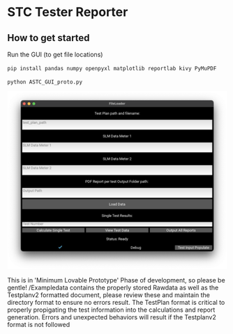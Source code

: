 # STC Tester Reporter

## How to get started


Run the GUI (to get file locations)

`pip install pandas numpy openpyxl matplotlib reportlab kivy PyMuPDF`


`python ASTC_GUI_proto.py`



![](screenshot.png)

This is in 'Minimum Lovable Prototype' Phase of development, so please be gentle!
/Exampledata contains the properly stored Rawdata as well as the Testplanv2 formatted document, please review these and maintain the directory format to ensure no errors result.
The TestPlan format is critical to properly propigating the test information into the calculations and report generation. 
Errors and unexpected behaviors will result if the Testplanv2 format is not followed 
